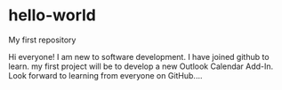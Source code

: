 # hello-world
My first repository

Hi everyone!
I am new to software development. 
I have joined github to learn.
my first project will be to develop a new Outlook Calendar Add-In.
Look forward to learning from everyone on GitHub....
